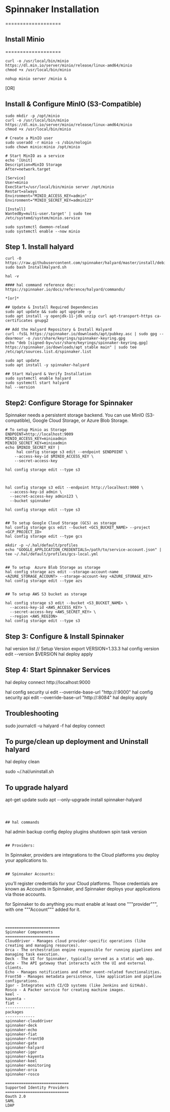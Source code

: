 # Spinnaker Installation


===================
## Install Minio 
===================
```
curl -o /usr/local/bin/minio https://dl.min.io/server/minio/release/linux-amd64/minio
chmod +x /usr/local/bin/minio

nohup minio server /minio &
```
[OR]
## Install & Configure MinIO (S3-Compatible)
```
sudo mkdir -p /opt/minio
curl -o /usr/local/bin/minio https://dl.min.io/server/minio/release/linux-amd64/minio
chmod +x /usr/local/bin/minio

# Create a MinIO user
sudo useradd -r minio -s /sbin/nologin
sudo chown minio:minio /opt/minio

# Start MinIO as a service
echo '[Unit]
Description=MinIO Storage
After=network.target

[Service]
User=minio
ExecStart=/usr/local/bin/minio server /opt/minio
Restart=always
Environment="MINIO_ACCESS_KEY=admin"
Environment="MINIO_SECRET_KEY=admin123"

[Install]
WantedBy=multi-user.target' | sudo tee /etc/systemd/system/minio.service

sudo systemctl daemon-reload
sudo systemctl enable --now minio

```
 
## Step 1. Install halyard
```
curl -O https://raw.githubusercontent.com/spinnaker/halyard/master/install/debian/InstallHalyard.sh
sudo bash InstallHalyard.sh

hal -v

#### hal command reference doc:
https://spinnaker.io/docs/reference/halyard/commands/

*[or]*

## Update & Install Required Dependencies
sudo apt update && sudo apt upgrade -y
sudo apt install -y openjdk-11-jdk unzip curl apt-transport-https ca-certificates gnupg2

## Add the Halyard Repository & Install Halyard
curl -fsSL https://spinnaker.io/downloads/apt/pubkey.asc | sudo gpg --dearmour -o /usr/share/keyrings/spinnaker-keyring.gpg
echo "deb [signed-by=/usr/share/keyrings/spinnaker-keyring.gpg] https://spinnaker.io/downloads/apt stable main" | sudo tee /etc/apt/sources.list.d/spinnaker.list

sudo apt update
sudo apt install -y spinnaker-halyard

## Start Halyard & Verify Installation
sudo systemctl enable halyard
sudo systemctl start halyard
hal --version

```
## Step2: Configure Storage for Spinnaker
Spinnaker needs a persistent storage backend. You can use MinIO (S3-compatible), Google Cloud Storage, or Azure Blob Storage.
```
# To setup Minio as Storage
ENDPOINT=http://localhost:9009                              
MINIO_ACCESS_KEY=minioadmin
MINIO_SECRET_KEY=minioadmin
echo $MINIO_SECRET_KEY | 
     hal config storage s3 edit --endpoint $ENDPOINT \
    --access-key-id $MINIO_ACCESS_KEY \
    --secret-access-key

hal config storage edit --type s3



hal config storage s3 edit --endpoint http://localhost:9000 \
  --access-key-id admin \
  --secret-access-key admin123 \
  --bucket spinnaker

hal config storage edit --type s3


## To setup Google Cloud Storage (GCS) as storage
hal config storage gcs edit --bucket <GCS_BUCKET_NAME> --project <GCP_PROJECT_ID>
hal config storage edit --type gcs

mkdir -p ~/.hal/default/profiles
echo "GOOGLE_APPLICATION_CREDENTIALS=/path/to/service-account.json" | tee ~/.hal/default/profiles/gcs-local.yml


## To setup  Azure Blob Storage as storage
hal config storage azs edit --storage-account-name <AZURE_STORAGE_ACCOUNT> --storage-account-key <AZURE_STORAGE_KEY>
hal config storage edit --type azs


## To setup AWS S3 bucket as storage 

hal config storage s3 edit --bucket <S3_BUCKET_NAME> \
  --access-key-id <AWS_ACCESS_KEY> \
  --secret-access-key <AWS_SECRET_KEY> \
  --region <AWS_REGION>
hal config storage edit --type s3
```




## Step 3: Configure & Install Spinnaker
hal version list                                             // Setup Version
export VERSION=1.33.3
hal config version edit --version $VERSION
hal deploy apply


## Step 4: Start Spinnaker Services
hal deploy connect
http://localhost:9000

hal config security ui edit --override-base-url "http://<LoadBalancerIP>:9000"
hal config security api edit --override-base-url "http://<LoadBalancerIP>:8084"
hal deploy apply


## Troubleshooting
sudo journalctl -u halyard -f
hal deploy connect


## To purge/clean up deployment and Uninstall halyard
hal deploy clean

sudo ~/.hal/uninstall.sh

## To upgrade halyard
apt-get update
sudo apt --only-upgrade install spinnaker-halyard
```



## hal commands 
```
hal 
	admin 
	backup 
	config
	deploy
	plugins
	shutdown
	spin
	task
	version
```

## Providers:
```
In Spinnaker, providers are integrations to the Cloud platforms you deploy your applications to.
```

## Spinnaker Accounts:
```
you’ll register credentials for your Cloud platforms. 
Those credentials are known as Accounts in Spinnaker, and Spinnaker deploys your applications via those accounts.

for Spinnaker to do anything you must enable at least one """provider""", with one """Account""" added for it.
```


========================
Spinnaker Componenets
========================
Clouddriver - Manages cloud provider-specific operations (like creating and managing resources).
Orca - The orchestration engine responsible for running pipelines and managing task execution.
Deck - The UI for Spinnaker, typically served as a static web app.
Gate - The API gateway that interacts with the UI and external clients.
Echo - Manages notifications and other event-related functionalities.
Front50 - Manages metadata persistence, like application and pipeline configurations.
Igor - Integrates with CI/CD systems (like Jenkins and GitHub).
Rosco - A Packer service for creating machine images.
keel -
kayenta -
fiat -
-------------
packages
-------------
spinnaker-clouddriver
spinnaker-deck
spinnaker-echo
spinnaker-fiat
spinnaker-front50
spinnaker-gate
spinnaker-halyard
spinnaker-igor
spinnaker-kayenta
spinnaker-keel
spinnaker-monitoring
spinnaker-orca
spinnaker-rosco

============================
Supported Identity Providers
============================
Oauth 2.0
SAML
LDAP
